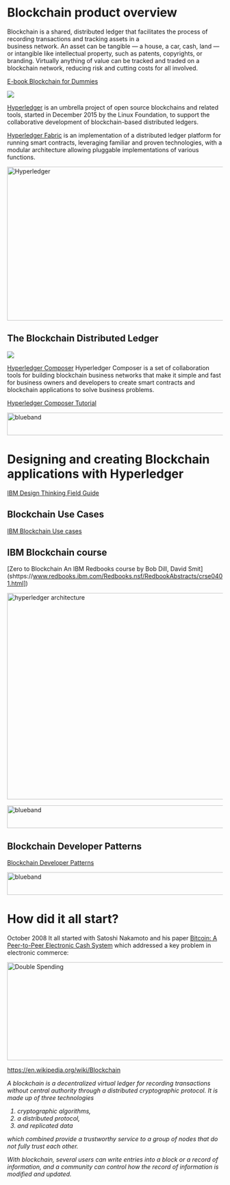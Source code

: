# Blockchain product overview
<p>

Blockchain is a shared, distributed ledger that facilitates the process  of  recording  transactions  and  tracking  assets  in  a  
business network. An asset can be tangible — a house, a car, cash,  land  —  or  intangible  like  intellectual  property,  such  as 
patents, copyrights, or branding. Virtually anything of value can be tracked and traded on a blockchain network, reducing risk and 
cutting costs for all involved.

[E-book Blockchain for Dummies](https://www-01.ibm.com/common/ssi/cgi-bin/ssialias?htmlfid=XIM12354USEN)
<p>
 
<img src="https://www.hyperledger.org/wp-content/uploads/2016/09/logo_hl_new.png"><p>
<p>
 
[Hyperledger](https://www.hyperledger.org/) is an umbrella project of open source blockchains and related tools, started in December 2015 by the Linux Foundation, to support the collaborative development of blockchain-based distributed ledgers.
<p>

[Hyperledger Fabric](github.com/hyperledger/fabric) is an implementation of a distributed ledger platform for running smart contracts, leveraging familiar and proven technologies,  with  a  modular  architecture  allowing  pluggable  implementations  of  various  functions.
<p>
<p>
<img src="https://farm5.staticflickr.com/4630/27933522299_0f031eb17b_o.jpg" width="638" height="359" alt="Hyperledger">
<p>

## The Blockchain Distributed Ledger

<img src="https://www.ibm.com/blogs/internet-of-things/wp-content/uploads/2017/05/2-1.jpg">
<p>

[Hyperledger Composer](https://www.hyperledger.org/projects/composer) Hyperledger Composer is a set of collaboration tools for building blockchain business networks that make it simple and fast for business owners and developers to create smart contracts and blockchain applications to solve business problems.

[Hyperledger Composer Tutorial](https://hyperledger.github.io/composer/tutorials/tutorials.html)

<p>
 
 <img src="https://farm5.staticflickr.com/4503/37148677233_71edc5a37b_o.png" width="1041" height="53" alt="blueband">

# Designing and creating Blockchain applications with Hyperledger
[IBM Design Thinking Field Guide](https://www.ibm.com/blogs/bluemix/2016/12/ibm-design-thinking-field-guide/)

## Blockchain Use Cases
[IBM Blockchain Use cases](https://www.ibm.com/blockchain/use-cases/)

## IBM Blockchain course
[Zero to Blockchain An IBM Redbooks course by Bob Dill, David Smit] (shttps://www.redbooks.ibm.com/Redbooks.nsf/RedbookAbstracts/crse0401.html])

<img src="https://farm5.staticflickr.com/4458/37771305586_6bf75bc2af_o.png" width="853" height="482" alt="hyperledger architecture">  
<p>
<img src="https://farm5.staticflickr.com/4503/37148677233_71edc5a37b_o.png" width="1041" height="53" alt="blueband">


## Blockchain Developer Patterns

[Blockchain Developer Patterns](https://developer.ibm.com/code/technologies/blockchain/)

<img src="https://farm5.staticflickr.com/4503/37148677233_71edc5a37b_o.png" width="1041" height="53" alt="blueband">

# How did it all start?
 
October 2008 It all started with Satoshi Nakamoto and his paper [Bitcoin: A Peer-to-Peer Electronic Cash System](https://bitcoin.org/bitcoin.pdf) which addressed a key problem in electronic commerce:

<img src="https://farm5.staticflickr.com/4505/24079519258_ab8a80f7ed_o.png" width="769" height="229" alt="Double Spending">
<p>

https://en.wikipedia.org/wiki/Blockchain
<p>
<i>A blockchain is a decentralized virtual ledger for recording transactions without central authority through a distributed cryptographic protocol. It is made up of three technologies 

1. cryptographic algorithms, 
1. a distributed protocol, 
1. and replicated data 
<p>
which combined provide a trustworthy service to a group of nodes that do not fully trust each other. 
<p>
With blockchain, several users can write entries into a block or a record of information, and a community can control how the record of information is modified and updated.
</i>
